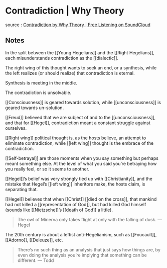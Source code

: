 # Contradiction | Why Theory

source
: [Contradiction by Why Theory | Free Listening on SoundCloud](https://soundcloud.com/whytheory/contradiction)


## Notes

In the split between the [[Young Hegelians]] and the [[Right Hegelians]], each misunderstands contradiction as the [[dialectic]].

The right wing of this thought wants to seek an end, or a synthesis, while the left realizes (or should realize) that contradiction is eternal.

Synthesis is meeting in the middle.

The contradiction is unsolvable.

[[Consciousness]] is geared towards solution, while [[unconsciousness]] is geared towards un-solution.

[[Freud]] believed that we are subject of and to the [[unconsciousness]], and that for [[Hegel]], contradiction meant a constant struggle against ourselves.

[[Right wing]] political thought is, as the hosts believe, an attempt to eliminate contradiction, while [[left wing]] thought is the embrace of the contradiction.

[[Self-betrayal]] are those moments when you say something but perhaps meant something else. At the level of what you said you&rsquo;re betraying how you really feel, or so it seems to another.

[[Hegel]]&rsquo;s belief was very strongly tied up with [[Christianity]], and the mistake that Hegel&rsquo;s [[left wing]] inheritors make, the hosts claim, is separating that.

[[Hegel]] believes that when [[Christ]] [[died on the cross]], that mankind had not killed a [[representation of God]], but had killed God himself (sounds like [[Nietzsche]]&rsquo;s [[death of God]] a little).

> The owl of Minerva only takes flight at only with the falling of dusk. &#x2014; Hegel

The 20th century is about a leftist anti-Hegelianism, such as [[Foucault]], [[Adorno]], [[Deleuze]], etc.

> There&rsquo;s no such thing as an analysis that just says how things are, by even doing the analysis you&rsquo;re implying that something can be different. &#x2014; Todd

